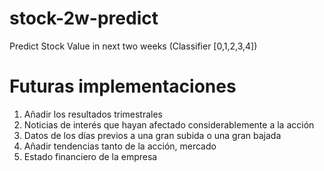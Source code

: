 # stock-2w-predict
Predict Stock Value in next two weeks (Classifier [0,1,2,3,4])


# Futuras implementaciones 
1. Añadir los resultados trimestrales
2. Noticias de interés que hayan afectado considerablemente a la acción
3. Datos de los días previos a una gran subida o una gran bajada
4. Añadir tendencias tanto de la acción, mercado
5. Estado financiero de la empresa
   
